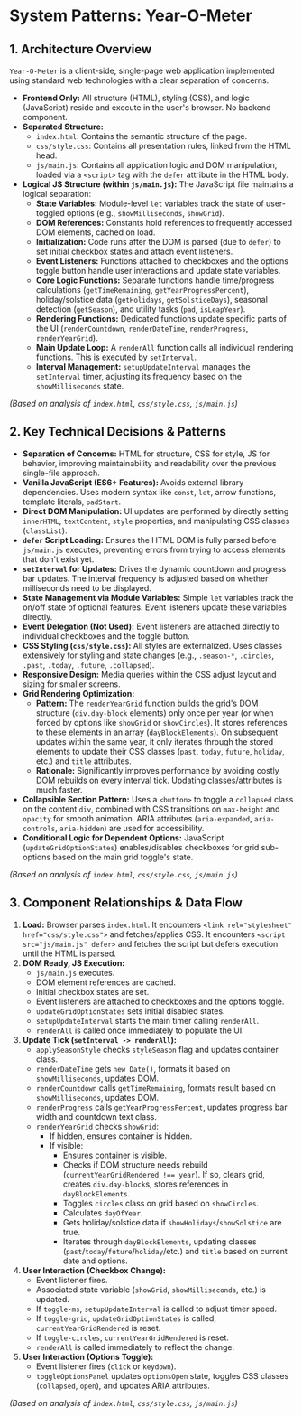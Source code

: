 # System Patterns: Year-O-Meter

## 1. Architecture Overview

`Year-O-Meter` is a client-side, single-page web application implemented using standard web technologies with a clear separation of concerns.

*   **Frontend Only:** All structure (HTML), styling (CSS), and logic (JavaScript) reside and execute in the user's browser. No backend component.
*   **Separated Structure:**
    *   `index.html`: Contains the semantic structure of the page.
    *   `css/style.css`: Contains all presentation rules, linked from the HTML head.
    *   `js/main.js`: Contains all application logic and DOM manipulation, loaded via a `<script>` tag with the `defer` attribute in the HTML body.
*   **Logical JS Structure (within `js/main.js`):** The JavaScript file maintains a logical separation:
    *   **State Variables:** Module-level `let` variables track the state of user-toggled options (e.g., `showMilliseconds`, `showGrid`).
    *   **DOM References:** Constants hold references to frequently accessed DOM elements, cached on load.
    *   **Initialization:** Code runs after the DOM is parsed (due to `defer`) to set initial checkbox states and attach event listeners.
    *   **Event Listeners:** Functions attached to checkboxes and the options toggle button handle user interactions and update state variables.
    *   **Core Logic Functions:** Separate functions handle time/progress calculations (`getTimeRemaining`, `getYearProgressPercent`), holiday/solstice data (`getHolidays`, `getSolsticeDays`), seasonal detection (`getSeason`), and utility tasks (`pad`, `isLeapYear`).
    *   **Rendering Functions:** Dedicated functions update specific parts of the UI (`renderCountdown`, `renderDateTime`, `renderProgress`, `renderYearGrid`).
    *   **Main Update Loop:** A `renderAll` function calls all individual rendering functions. This is executed by `setInterval`.
    *   **Interval Management:** `setupUpdateInterval` manages the `setInterval` timer, adjusting its frequency based on the `showMilliseconds` state.

*(Based on analysis of `index.html`, `css/style.css`, `js/main.js`)*

## 2. Key Technical Decisions & Patterns

*   **Separation of Concerns:** HTML for structure, CSS for style, JS for behavior, improving maintainability and readability over the previous single-file approach.
*   **Vanilla JavaScript (ES6+ Features):** Avoids external library dependencies. Uses modern syntax like `const`, `let`, arrow functions, template literals, `padStart`.
*   **Direct DOM Manipulation:** UI updates are performed by directly setting `innerHTML`, `textContent`, `style` properties, and manipulating CSS classes (`classList`).
*   **`defer` Script Loading:** Ensures the HTML DOM is fully parsed before `js/main.js` executes, preventing errors from trying to access elements that don't exist yet.
*   **`setInterval` for Updates:** Drives the dynamic countdown and progress bar updates. The interval frequency is adjusted based on whether milliseconds need to be displayed.
*   **State Management via Module Variables:** Simple `let` variables track the on/off state of optional features. Event listeners update these variables directly.
*   **Event Delegation (Not Used):** Event listeners are attached directly to individual checkboxes and the toggle button.
*   **CSS Styling (`css/style.css`):** All styles are externalized. Uses classes extensively for styling and state changes (e.g., `.season-*`, `.circles`, `.past`, `.today`, `.future`, `.collapsed`).
*   **Responsive Design:** Media queries within the CSS adjust layout and sizing for smaller screens.
*   **Grid Rendering Optimization:**
    *   **Pattern:** The `renderYearGrid` function builds the grid's DOM structure (`div.day-block` elements) only once per year (or when forced by options like `showGrid` or `showCircles`). It stores references to these elements in an array (`dayBlockElements`). On subsequent updates within the same year, it only iterates through the stored elements to update their CSS classes (`past`, `today`, `future`, `holiday`, etc.) and `title` attributes.
    *   **Rationale:** Significantly improves performance by avoiding costly DOM rebuilds on every interval tick. Updating classes/attributes is much faster.
*   **Collapsible Section Pattern:** Uses a `<button>` to toggle a `collapsed` class on the content `div`, combined with CSS transitions on `max-height` and `opacity` for smooth animation. ARIA attributes (`aria-expanded`, `aria-controls`, `aria-hidden`) are used for accessibility.
*   **Conditional Logic for Dependent Options:** JavaScript (`updateGridOptionStates`) enables/disables checkboxes for grid sub-options based on the main grid toggle's state.

*(Based on analysis of `index.html`, `css/style.css`, `js/main.js`)*

## 3. Component Relationships & Data Flow

1.  **Load:** Browser parses `index.html`. It encounters `<link rel="stylesheet" href="css/style.css">` and fetches/applies CSS. It encounters `<script src="js/main.js" defer>` and fetches the script but defers execution until the HTML is parsed.
2.  **DOM Ready, JS Execution:**
    *   `js/main.js` executes.
    *   DOM element references are cached.
    *   Initial checkbox states are set.
    *   Event listeners are attached to checkboxes and the options toggle.
    *   `updateGridOptionStates` sets initial disabled states.
    *   `setupUpdateInterval` starts the main timer calling `renderAll`.
    *   `renderAll` is called once immediately to populate the UI.
3.  **Update Tick (`setInterval -> renderAll`):**
    *   `applySeasonStyle` checks `styleSeason` flag and updates container class.
    *   `renderDateTime` gets `new Date()`, formats it based on `showMilliseconds`, updates DOM.
    *   `renderCountdown` calls `getTimeRemaining`, formats result based on `showMilliseconds`, updates DOM.
    *   `renderProgress` calls `getYearProgressPercent`, updates progress bar width and countdown text class.
    *   `renderYearGrid` checks `showGrid`:
        *   If hidden, ensures container is hidden.
        *   If visible:
            *   Ensures container is visible.
            *   Checks if DOM structure needs rebuild (`currentYearGridRendered !== year`). If so, clears grid, creates `div.day-block`s, stores references in `dayBlockElements`.
            *   Toggles `circles` class on grid based on `showCircles`.
            *   Calculates `dayOfYear`.
            *   Gets holiday/solstice data if `showHolidays`/`showSolstice` are true.
            *   Iterates through `dayBlockElements`, updating classes (`past`/`today`/`future`/`holiday`/etc.) and `title` based on current date and options.
4.  **User Interaction (Checkbox Change):**
    *   Event listener fires.
    *   Associated state variable (`showGrid`, `showMilliseconds`, etc.) is updated.
    *   If `toggle-ms`, `setupUpdateInterval` is called to adjust timer speed.
    *   If `toggle-grid`, `updateGridOptionStates` is called, `currentYearGridRendered` is reset.
    *   If `toggle-circles`, `currentYearGridRendered` is reset.
    *   `renderAll` is called immediately to reflect the change.
5.  **User Interaction (Options Toggle):**
    *   Event listener fires (`click` or `keydown`).
    *   `toggleOptionsPanel` updates `optionsOpen` state, toggles CSS classes (`collapsed`, `open`), and updates ARIA attributes.

*(Based on analysis of `index.html`, `css/style.css`, `js/main.js`)*

